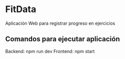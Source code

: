 # FitData
Aplicación Web para registrar progreso en ejercicios 

## Comandos para ejecutar aplicación
Backend: npm run dev
Frontend: npm start 
